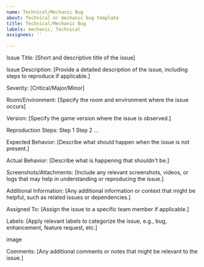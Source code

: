 ```yaml
---
name: Technical/Mechanic Bug
about: Technical or mechanic bug template
title: Technical/Mechanic Bug
labels: mechanic, Technical
assignees: ''

---
```


Issue Title:
[Short and descriptive title of the issue]

Issue Description:
[Provide a detailed description of the issue, including steps to reproduce if applicable.]

Severity:
[Critical/Major/Minor]

Room/Environment:
[Specify the room and environment where the issue occurs]

Version:
[Specify the game version where the issue is observed.]

Reproduction Steps:
Step 1
Step 2
...

Expected Behavior:
[Describe what should happen when the issue is not present.]

Actual Behavior:
[Describe what is happening that shouldn't be.]

Screenshots/Attachments:
[Include any relevant screenshots, videos, or logs that may help in understanding or reproducing the issue.]

Additional Information:
[Any additional information or context that might be helpful, such as related issues or dependencies.]

Assigned To:
[Assign the issue to a specific team member if applicable.]

Labels:
[Apply relevant labels to categorize the issue, e.g., bug, enhancement, feature request, etc.]

image

Comments:
[Any additional comments or notes that might be relevant to the issue.]
